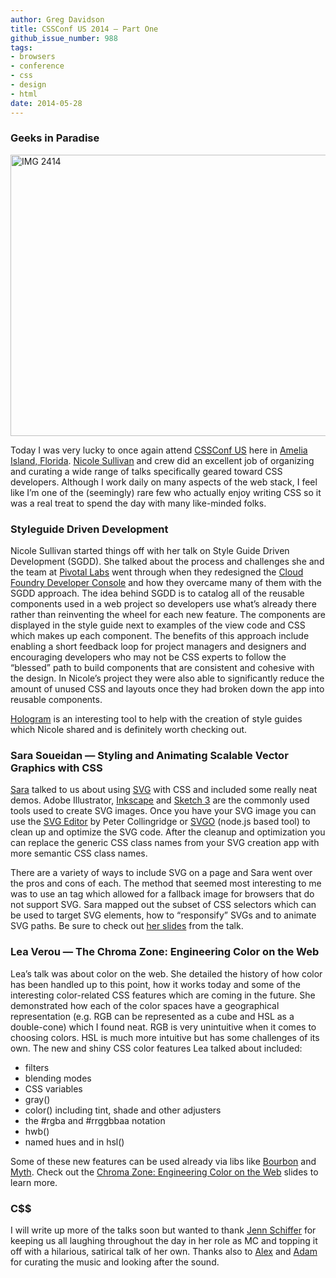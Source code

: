 ```yaml
---
author: Greg Davidson
title: CSSConf US 2014 — Part One
github_issue_number: 988
tags:
- browsers
- conference
- css
- design
- html
date: 2014-05-28
---
```


### Geeks in Paradise

<img alt="IMG 2414" border="0" height="450" src="/blog/2014/05/cssconf-us-2014-part-one/image-0.jpeg" title="IMG_2414.jpg" width="600"/>

Today I was very lucky to once again attend [CSSConf US](https://2014.cssconf.com/) here in [Amelia Island, Florida](https://goo.gl/maps/uuQMK). [Nicole Sullivan](http://www.stubbornella.org/content/) and crew did an excellent job of organizing and curating a wide range of talks specifically geared toward CSS developers. Although I work daily on many aspects of the web stack, I feel like I’m one of the (seemingly) rare few who actually enjoy writing CSS so it was a real treat to spend the day with many like-minded folks.

### Styleguide Driven Development

Nicole Sullivan started things off with her talk on Style Guide Driven Development (SGDD). She talked about the process and challenges she and the team at [Pivotal Labs](https://pivotal.io/labs) went through when they redesigned the [Cloud Foundry Developer Console](https://docs.cloudfoundry.org/devguide/) and how they overcame many of them with the SGDD approach. The idea behind SGDD is to catalog all of the reusable components used in a web project so developers use what’s already there rather than reinventing the wheel for each new feature. The components are displayed in the style guide next to examples of the view code and CSS which makes up each component. The benefits of this approach include enabling a short feedback loop for project managers and designers and encouraging developers who may not be CSS experts to follow the “blessed” path to build components that are consistent and cohesive with the design. In Nicole’s project they were also able to significantly reduce the amount of unused CSS and layouts once they had broken down the app into reusable components.

[Hologram](http://trulia.github.io/hologram/) is an interesting tool to help with the creation of style guides which Nicole shared and is definitely worth checking out.

### Sara Soueidan — Styling and Animating Scalable Vector Graphics with CSS

[Sara](http://sarasoueidan.com/) talked to us about using [SVG](https://en.wikipedia.org/wiki/Scalable_Vector_Graphics) with CSS and included some really neat demos. Adobe Illustrator, [Inkscape](https://inkscape.org/en/) and [Sketch 3](https://bohemiancoding.com/sketch/) are the commonly used tools used to create SVG images. Once you have your SVG image you can use the [SVG Editor](http://petercollingridge.appspot.com/svg-editor) by Peter Collingridge or [SVGO](https://github.com/svg/svgo) (node.js based tool) to clean up and optimize the SVG code. After the cleanup and optimization you can replace the generic CSS class names from your SVG creation app with more semantic CSS class names.

There are a variety of ways to include SVG on a page and Sara went over the pros and cons of each. The method that seemed most interesting to me was to use an <object> tag which allowed for a fallback image for browsers that do not support SVG. Sara mapped out the subset of CSS selectors which can be used to target SVG elements, how to “responsify” SVGs and to animate SVG paths. Be sure to check out [her slides](https://docs.google.com/presentation/d/1Iuvf3saPCJepVJBDNNDSmSsA0_rwtRYehSmmSSLYFVQ/present#slide=id.p) from the talk.

### Lea Verou — The Chroma Zone: Engineering Color on the Web

Lea’s talk was about color on the web. She detailed the history of how color has been handled up to this point, how it works today and some of the interesting color-related CSS features which are coming in the future. She demonstrated how each of the color spaces have a geographical representation (e.g. RGB can be represented as a cube and HSL as a double-cone) which I found neat. RGB is very unintuitive when it comes to choosing colors. HSL is much more intuitive but has some challenges of its own. The new and shiny CSS color features Lea talked about included:

- filters
- blending modes
- CSS variables
- gray()
- color() including tint, shade and other adjusters
- the #rgba and #rrggbbaa notation
- hwb()
- named hues and <angle> in hsl()

Some of these new features can be used already via libs like [Bourbon](https://www.bourbon.io/) and [Myth](http://www.myth.io/). Check out the [Chroma Zone: Engineering Color on the Web](http://leaverou.github.io/chroma-zone/) slides to learn more.

### C$$

I will write up more of the talks soon but wanted to thank [Jenn Schiffer](http://madeby.jennschiffer.com/) for keeping us all laughing throughout the day in her role as MC and topping it off with a hilarious, satirical talk of her own. Thanks also to [Alex](https://alexsexton.com/) and [Adam](http://ajpiano.com/) for curating the music and looking after the sound.
